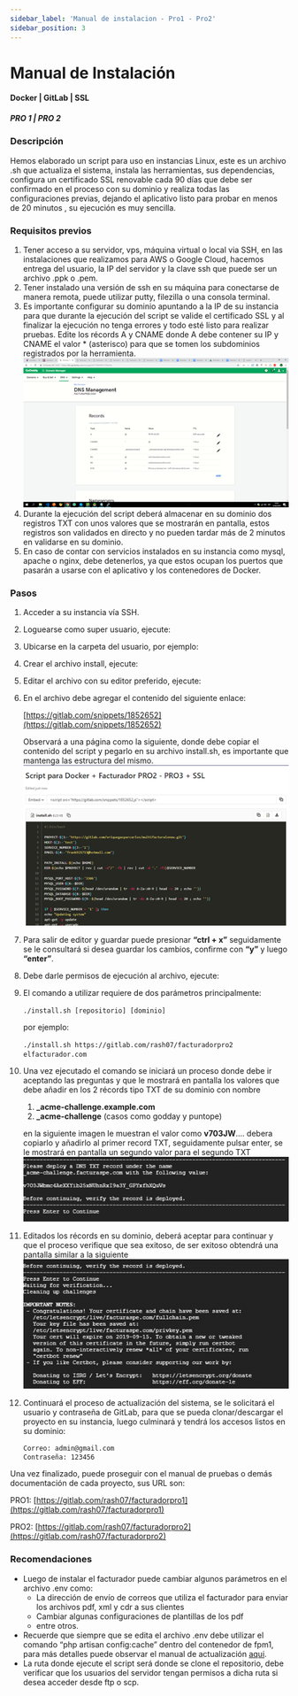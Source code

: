 ```yaml
---
sidebar_label: 'Manual de instalacion - Pro1 - Pro2'
sidebar_position: 3 
---
```


# Manual de Instalación
#### Docker | GitLab | SSL
##### PRO 1 | PRO 2

### Descripción
Hemos elaborado un script para uso en instancias Linux, este es un archivo .sh que actualiza el sistema, instala las herramientas, sus dependencias, configura un certificado SSL renovable cada 90 días que debe ser confirmado en el proceso con su dominio y realiza todas las configuraciones previas, dejando el aplicativo listo para probar en menos de 20 minutos , su ejecución es muy sencilla.

### Requisitos previos
1. Tener acceso a su servidor, vps, máquina virtual o local via SSH, en las instalaciones que realizamos para AWS o Google Cloud, hacemos entrega del usuario, la IP del servidor y la clave ssh que puede ser un archivo .ppk o .pem.
2. Tener instalado una versión de ssh en su máquina para conectarse de manera remota, puede utilizar putty, filezilla o una consola terminal.
3. Es importante configurar su dominio apuntando a la IP de su instancia para que durante la ejecución del script se valide el certificado SSL y al finalizar la ejecución no tenga errores y todo esté listo para realizar pruebas. Edite los récords A y CNAME donde A debe contener su IP y CNAME el valor * (asterisco) para que se tomen los subdominios registrados por la herramienta.
   ![pro1_pro2_imagen1](./img/pro1_pro2_imagen1.png)
4. Durante la ejecución del script deberá almacenar en su dominio dos registros TXT con unos valores que se mostrarán en pantalla, estos registros son validados en directo y no pueden tardar más de 2 minutos en validarse en su dominio.
5. En caso de contar con servicios instalados en su instancia como mysql, apache o nginx, debe detenerlos, ya que estos ocupan los puertos que pasarán a usarse con el aplicativo y los contenedores de Docker.

### Pasos
1. Acceder a su instancia vía SSH.
2. Loguearse como super usuario, ejecute:
3. Ubicarse en la carpeta del usuario, por ejemplo:
4. Crear el archivo install, ejecute:
5. Editar el archivo con su editor preferido, ejecute:
6. En el archivo debe agregar el contenido del siguiente enlace:
   
   [https://gitlab.com/snippets/1852652](https://gitlab.com/snippets/1852652)

   Observará a una página como la siguiente, donde debe copiar el contenido del script y pegarlo en su archivo install.sh, es importante que mantenga las estructura del mismo.
   ![pro1_pro2_imagen2](./img/pro1_pro2_imagen2.png)
7. Para salir de editor y guardar puede presionar **“ctrl + x”** seguidamente se le consultará si desea guardar los cambios, confirme con **“y”** y luego **“enter”**.
8. Debe darle permisos de ejecución al archivo, ejecute:
9. El comando a utilizar requiere de dos parámetros principalmente:
    
    `./install.sh [repositorio] [dominio]`

    por ejemplo:

    `./install.sh https://gitlab.com/rash07/facturadorpro2 elfacturador.com`
10. Una vez ejecutado el comando se iniciará un proceso donde debe ir aceptando las preguntas y que le mostrará en pantalla los valores que debe añadir en los 2 récords tipo TXT de su dominio con nombre
    1.  **_acme-challenge.example.com**
    2.  **_acme-challenge** (casos como godday y puntope)
    
    en la siguiente imagen le muestran el valor como **v703JW**.... debera copiarlo y añadirlo al primer record TXT, seguidamente pulsar enter, se le mostrará en pantalla un segundo valor para el segundo TXT
    ![pro1_pro2_imagen3](./img/pro1_pro2_imagen3.png)
11. Editados los récords en su dominio, deberá aceptar para continuar y que el proceso verifique que sea exitoso, de ser exitoso obtendrá una pantalla similar a la siguiente
    ![pro1_pro2_imagen4](./img/pro1_pro2_imagen4.png)
12. Continuará el proceso de actualización del sistema, se le solicitará el usuario y contraseña de GitLab, para que se pueda clonar/descargar el proyecto en su instancia, luego culminará y tendrá los accesos listos en su dominio:
    
    ```
    Correo: admin@gmail.com
    Contraseña: 123456
    ```
Una vez finalizado, puede proseguir con el manual de pruebas o demás documentación de cada proyecto, sus URL son:

PRO1: 
[https://gitlab.com/rash07/facturadorpro1](https://gitlab.com/rash07/facturadorpro1)

PRO2:
[https://gitlab.com/rash07/facturadorpro2](https://gitlab.com/rash07/facturadorpro2)


### Recomendaciones
- Luego de instalar el facturador puede cambiar algunos parámetros en el archivo .env como:
  - La dirección de envío de correos que utiliza el facturador para enviar los archivos pdf, xml y cdr a sus clientes
  - Cambiar algunas configuraciones de plantillas de los pdf
  - entre otros.
- Recuerde que siempre que se edita el archivo .env debe utilizar el comando “php artisan config:cache” dentro del contenedor de fpm1, para más detalles puede observar el manual de actualización [aqui](https://docs.google.com/document/d/11PI1a9yjCPfH9CCuWmJSrdj1V8IEUffqurqvdkw29co/edit?usp=sharing).
-  La ruta donde ejecute el script será donde se clone el repositorio, debe verificar que los usuarios del servidor tengan permisos a dicha ruta si desea acceder desde ftp o scp.



